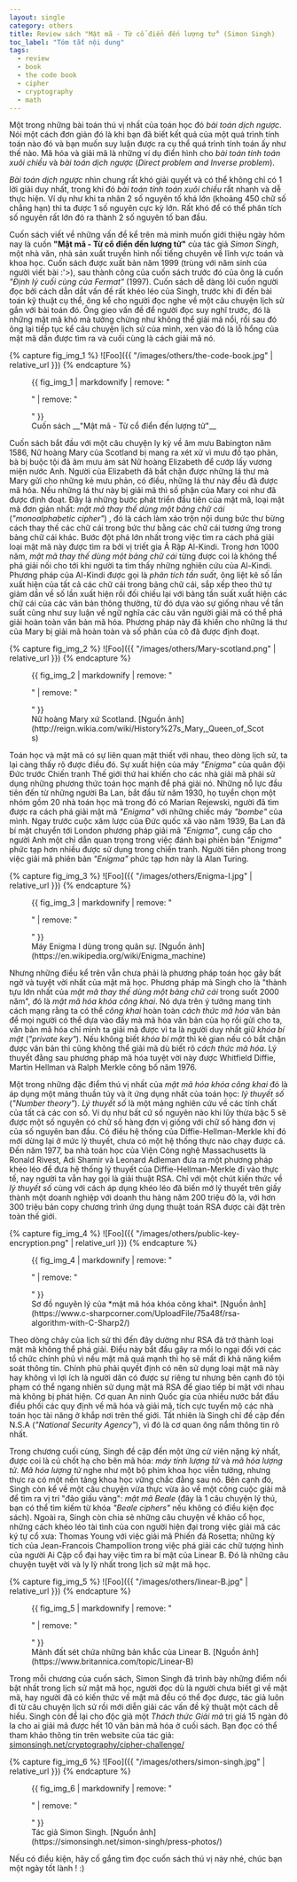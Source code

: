 ```yaml
---
layout: single
category: others
title: Review sách "Mật mã - Từ cổ điển đến lượng tử" (Simon Singh)
toc_label: "Tóm tắt nội dung"
tags:
  - review
  - book
  - the code book
  - cipher
  - cryptography
  - math
---
```


Một trong những bài toán thú vị nhất của toán học đó *bài toán dịch ngược*.
Nói một cách đơn giản đó là khi bạn đã biết kết quả của một quá trình tính toán nào đó và bạn muốn suy luận được ra cụ thể quá trình tính toán ấy như thế nào. 
Mã hóa và giải mã là những ví dụ điển hình cho *bài toán tính toán xuôi chiều* và *bài toán dịch ngược* (*Direct problem and Inverse problem*).

*Bài toán dịch ngược* nhìn chung rất khó giải quyết và có thể không chỉ có 1 lời giải duy nhất, trong khi đó *bài toán tính toán xuôi chiều* rất nhanh và dễ thực hiện. Ví dụ như khi ta nhân 2 số nguyên tố khá lớn (khoảng 450 chữ số chẳng hạn) thì ta được 1 số nguyên cực kỳ lớn. Rất khó để có thể phân tích số nguyên rất lớn đó ra thành 2 số nguyên tố ban đầu.

Cuốn sách viết về những vấn đề kể trên mà mình muốn giới thiệu ngày hôm nay là cuốn __"Mật mã - Từ cổ điển đến lượng tử"__ của tác giả *Simon Singh*, một nhà văn, nhà sản xuất truyền hình nổi tiếng chuyên về lĩnh vực toán và khoa học. Cuốn sách được xuất bản năm 1999 (trùng với năm sinh của người viết bài :'>), sau thành công của cuốn sách trước đó của ông là cuốn *"Định lý cuối cùng của Fermat"* (1997). Cuốn sách dễ dàng lôi cuốn người đọc bởi cách dẫn dắt vấn đề rất khéo léo của Singh, trước khi đi đến bài toán kỹ thuật cụ thể, ông kể cho người đọc nghe về một câu chuyện lịch sử gắn với bài toán đó. Ông gieo vấn đề để người đọc suy nghĩ trước, đó là những mật mã khó mà tưởng chừng như không thể giải mã nổi, rồi sau đó ông lại tiếp tục kể câu chuyện lịch sử của mình, xen vào đó là lỗ hổng của mật mã dần được tìm ra và cuối cùng là cách giải mã nó.

{% capture fig_img_1 %}
![Foo]({{ "/images/others/the-code-book.jpg" | relative_url }})
{% endcapture %}

<figure>
  {{ fig_img_1 | markdownify | remove: "<p>" | remove: "</p>" }}
  <figcaption>Cuốn sách __"Mật mã - Từ cổ điển đến lượng tử"__</figcaption>
</figure>

Cuốn sách bắt đầu với một câu chuyện ly kỳ về âm mưu Babington năm 1586, Nữ hoàng Mary của Scotland bị mang ra xét xử vì mưu đồ tạo phản, bà bị buộc tội đã âm mưu ám sát Nữ hoàng Elizabeth để cướp lấy vương miện nước Anh. Người của Elizabeth đã bắt chặn được những lá thư mà Mary gửi cho những kẻ mưu phản, có điều, những lá thư này đều đã được mã hóa. Nếu những lá thư này bị giải mã thì số phận của Mary coi như đã được định đoạt. Đây là những bước phát triển đầu tiên của mật mã, loại mật mã đơn giản nhất: *mật mã thay thế dùng một bảng chữ cái*  (*"monoalphabetic cipher"*) , đó là cách làm xáo trộn nội dung bức thư bừng cách thay thế các chữ cái trong bức thư bằng các chữ cái tương ứng trong bảng chữ cái khác. Bước đột phá lớn nhất trong việc tìm ra cách phá giải loại mật mã này được tìm ra bởi vị triết gia Ả Rập Al-Kindi. Trong hơn 1000 năm, *mật mã thay thế dùng một bảng chữ cái* từng được coi là không thể phá giải nối cho tới khi người ta tìm thấy những nghiên cứu của Al-Kindi. Phương pháp của Al-Kindi được gọi là *phân tích tần suất*, ông liệt kê số lần xuất hiện của tất cả các chữ cái trong bảng chữ cái, sắp xếp theo thứ tự giảm dần về số lần xuất hiện rồi đối chiếu lại với bảng tần suất xuất hiện các chữ cái của các văn bản thông thường, từ đó dựa vào sự giống nhau về tần suất cũng như suy luận về ngữ nghĩa các câu văn người giải mã có thể phá giải hoàn toàn văn bản mã hóa. Phương pháp này đã khiến cho những lá thư của Mary bị giải mã hoàn toàn và số phân của cô đã được định đoạt.

{% capture fig_img_2 %}
![Foo]({{ "/images/others/Mary-scotland.png" | relative_url }})
{% endcapture %}

<figure>
  {{ fig_img_2 | markdownify | remove: "<p>" | remove: "</p>" }}
  <figcaption>Nữ hoàng Mary xứ Scotland. [Nguồn ảnh](http://reign.wikia.com/wiki/History%27s_Mary,_Queen_of_Scots)</figcaption>
</figure>

Toán học và mật mã có sự liên quan mật thiết với nhau, theo dòng lịch sử, ta lại càng thấy rõ được điều đó. Sự xuất hiện của máy *"Enigma"* của quân đội Đức trước Chiến tranh Thế giới thứ hai khiến cho các nhà giải mã phải sử dụng những phương thức toán học mạnh để phá giải nó. Những nỗ lực đầu tiên đến từ những người Ba Lan, bắt đầu từ năm 1930, họ tuyển chọn một nhóm gồm 20 nhà toán học mà trong đó có Marian Rejewski, người đã tìm được ra cách phá giải mật mã *"Enigma"* với những chiếc máy *"bombe"* của mình. Ngay trước cuộc xâm lược của Đức quốc xã vào năm 1939, Ba Lan đã bí mật chuyển tới London phương pháp giải mã *"Enigma"*, cung cấp cho người Anh một chỉ dẫn quan trọng trong việc đánh bại phiên bản *"Enigma"* phức tạp hơn nhiều được sử dụng trong chiến tranh. Người tiên phong trong việc giải mã phiên bản *"Enigma"* phức tạp hơn này là Alan Turing.

{% capture fig_img_3 %}
![Foo]({{ "/images/others/Enigma-I.jpg" | relative_url }})
{% endcapture %}

<figure>
  {{ fig_img_3 | markdownify | remove: "<p>" | remove: "</p>" }}
  <figcaption>Máy Enigma I dùng trong quân sự. [Nguồn ảnh](https://en.wikipedia.org/wiki/Enigma_machine)</figcaption>
</figure>

Nhưng những điều kể trên vẫn chưa phải là phương pháp toán học gây bất ngờ và tuyệt vời nhất của mật mã học. Phương pháp mà Singh cho là "thành tựu lớn nhất của *mật mã thay thế dùng một bảng chữ cái* trong suốt 2000 năm", đó là *mật mã hóa khóa công khai*. Nó dựa trên ý tưởng mang tính cách mạng rằng ta có thể *công khai* hoàn toàn *cách thức mã hóa* văn bản để mọi người có thể dựa vào đấy mà mã hóa văn bản của họ rồi gửi cho ta, văn bản mã hóa chỉ mình ta giải mã được vì ta là người duy nhất giữ *khóa bí mật* (*"private key"*). Nếu không biết *khóa bí mật* thì kẻ gian nếu có bắt chặn được văn bản thì cũng không thể giải mã dù biết rõ *cách thức mã hóa*. Lý thuyết đằng sau phương pháp mã hóa tuyệt vời này được Whitfield Diffie, Martin Hellman và Ralph Merkle công bố năm 1976.

Một trong những đặc điểm thú vị nhất của *mật mã hóa khóa công khai* đó là áp dụng một mảng thuần túy và ít ứng dụng nhất của toán học: *lý thuyết số* (*"Number theory"*). *Lý thuyết số* là một mảng nghiên cứu về các tính chất của tất cả các con số. Ví dụ như bất cứ số nguyên nào khi lũy thừa bậc 5 sẽ được một số nguyên có chữ số hàng đơn vị giống với chữ số hàng đơn vị của số nguyên ban đầu. Có điều hệ thống của Diffie-Hellman-Merkle khi đó mới dừng lại ở mức lý thuyết, chưa có một hệ thống thực nào chạy được cả. Đến năm 1977, ba nhà toán học của Viện Công nghệ Massachusetts là Ronald Rivest, Adi Shamir và Leonard Adleman đưa ra một phương pháp khéo léo để đưa hệ thống lý thuyết của Diffie-Hellman-Merkle đi vào thực tế, nay người ta vẫn hay gọi là giải thuật RSA. Chỉ với một chút kiến thức về *lý thuyết số* cùng với cách áp dụng khéo léo đã biến mớ lý thuyết trên giấy thành một doanh nghiệp với doanh thu hàng năm 200 triệu đô la, với hơn 300 triệu bản copy chương trình ứng dụng thuật toán RSA được cài đặt trên toàn thế giới.

{% capture fig_img_4 %}
![Foo]({{ "/images/others/public-key-encryption.png" | relative_url }})
{% endcapture %}

<figure>
  {{ fig_img_4 | markdownify | remove: "<p>" | remove: "</p>" }}
  <figcaption>Sơ đồ nguyên lý của *mật mã hóa khóa công khai*. [Nguồn ảnh](https://www.c-sharpcorner.com/UploadFile/75a48f/rsa-algorithm-with-C-Sharp2/)</figcaption>
</figure>

Theo dòng chảy của lịch sử thì đến đây dường như RSA đã trở thành loại mật mã không thể phá giải. Điều này bắt đầu gây ra mối lo ngại đối với các tổ chức chính phủ vì nếu mật mã quá mạnh thì họ sẽ mất đi khả năng kiểm soát thông tin.  Chính phủ phải quyết định có nên sử dụng loại mật mã này hay không vì lợi ích là người dân có được sự riêng tư nhưng bên cạnh đó tội phạm có thể ngang nhiên sử dụng mật mã RSA để giao tiếp bí mật với nhau mà không bị phát hiện. Cơ quan An ninh Quốc gia của nhiều nước bắt đầu điều phối các quy định về mã hóa và giải mã, tích cực tuyển mộ các nhà toán học tài năng ở khắp nơi trên thế giới. Tất nhiên là Singh chỉ đề cập đến N.S.A (*"National Security Agency"*), vì đó là cơ quan ông nắm thông tin rõ nhất.

Trong chương cuối cùng, Singh đề cập đến một ứng cử viên nặng ký nhất, được coi là cú chốt hạ cho bên mã hóa: *máy tính lượng tử* và *mã hóa lượng tử*. *Mã hóa lượng tử* nghe như một bộ phim khoa học viễn tưởng, nhưng thực ra có một nền tảng khoa học vững chắc đằng sau nó. Bên cạnh đó, Singh còn kể về một câu chuyện vừa thực vừa ảo về một công cuộc giải mã để tìm ra vị trí "đảo giấu vàng": *mật mã Beale* (đây là 1 câu chuyện lý thú, bạn có thể tìm kiếm từ khóa *"Beale ciphers"* nếu không có điều kiện đọc sách). Ngoài ra, Singh còn chia sẻ những câu chuyện về khảo cổ học, những cách khéo léo tài tình của con người hiện đại trong việc giải mã các ký tự cổ xưa: Thomas Young với việc giải mã Phiến đá Rosetta; những kỳ tích của Jean-Francois Champollion trong việc phá giải các chữ tượng hình của người Ai Cập cổ đại hay việc tìm ra bí mật của Linear B. Đó là những câu chuyện tuyệt vời và ly lỳ nhất trong lịch sử mật mã học.

{% capture fig_img_5 %}
![Foo]({{ "/images/others/linear-B.jpg" | relative_url }})
{% endcapture %}

<figure>
  {{ fig_img_5 | markdownify | remove: "<p>" | remove: "</p>" }}
  <figcaption>Mảnh đất sét chứa những bản khắc của Linear B. [Nguồn ảnh](https://www.britannica.com/topic/Linear-B)</figcaption>
</figure>

Trong mỗi chương của cuốn sách, Simon Singh đã trình bày những điểm nổi bật nhất trong lịch sử mật mã học, người đọc dù là người chưa biết gì về mật mã, hay người đã có kiến thức về mật mã đều có thể đọc được, tác giả luôn đi từ câu chuyện lịch sử rồi mới diễn giải các vấn đề kỹ thuật một cách dễ hiểu. Singh còn để lại cho độc giả một *Thách thức Giải mã* trị giá 15 ngàn đô la cho ai giải mã được hết 10 văn bản mã hóa ở cuối sách. Bạn đọc có thể tham khảo thông tin trên website của tác giả: [simonsingh.net/cryptography/cipher-challenge/](https://simonsingh.net/cryptography/cipher-challenge/)

{% capture fig_img_6 %}
![Foo]({{ "/images/others/simon-singh.jpg" | relative_url }})
{% endcapture %}

<figure>
  {{ fig_img_6 | markdownify | remove: "<p>" | remove: "</p>" }}
  <figcaption>Tác giả Simon Singh. [Nguồn ảnh](https://simonsingh.net/simon-singh/press-photos/)</figcaption>
</figure>

Nếu có điều kiện, hãy cố gắng tìm đọc cuốn sách thú vị này nhé, chúc bạn một ngày tốt lành ! :)


